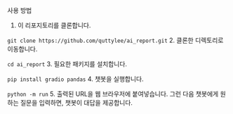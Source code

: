 사용 방법
1. 이 리포지토리를 클론합니다.

`git clone https://github.com/quttylee/ai_report.git`
2. 클론한 디렉토리로 이동합니다.

`cd ai_report`
3. 필요한 패키지를 설치합니다.

`pip install gradio pandas`
4. 챗봇을 실행합니다.

`python -m run`
5. 출력된 URL을 웹 브라우저에 붙여넣습니다. 그런 다음 챗봇에게 원하는 질문을 입력하면, 챗봇이 대답을 제공합니다.